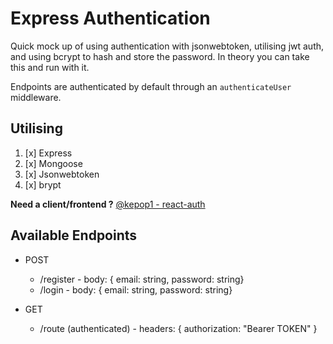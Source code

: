 # Express Authentication

Quick mock up of using authentication with jsonwebtoken, utilising jwt auth, and using bcrypt to hash and store the password. In theory you can take this and run with it.

Endpoints are authenticated by default through an `authenticateUser` middleware.

## Utilising

1. [x] Express
1. [x] Mongoose
1. [x] Jsonwebtoken
1. [x] brypt

**Need a client/frontend ?** [@kepop1 - react-auth](https://github.com/kepop1/react-auth)

## Available Endpoints

- POST

  - /register - body: { email: string, password: string}
  - /login - body: { email: string, password: string}

- GET
  - /route (authenticated) - headers: { authorization: "Bearer TOKEN" }
